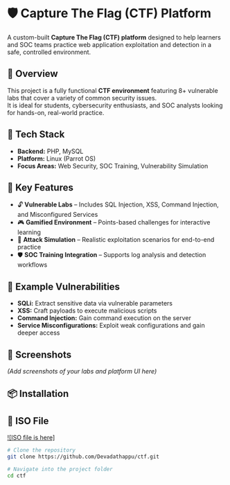 # 🛡️ Capture The Flag (CTF) Platform

A custom-built **Capture The Flag (CTF) platform** designed to help learners and SOC teams practice web application exploitation and detection in a safe, controlled environment.  

## 🚀 Overview
This project is a fully functional **CTF environment** featuring 8+ vulnerable labs that cover a variety of common security issues.  
It is ideal for students, cybersecurity enthusiasts, and SOC analysts looking for hands-on, real-world practice.

## 🧰 Tech Stack
- **Backend:** PHP, MySQL  
- **Platform:** Linux (Parrot OS)  
- **Focus Areas:** Web Security, SOC Training, Vulnerability Simulation  

## 🎯 Key Features
- 🔓 **Vulnerable Labs** – Includes SQL Injection, XSS, Command Injection, and Misconfigured Services  
- 🎮 **Gamified Environment** – Points-based challenges for interactive learning  
- 🏹 **Attack Simulation** – Realistic exploitation scenarios for end-to-end practice  
- 🛡 **SOC Training Integration** – Supports log analysis and detection workflows  

## 🧪 Example Vulnerabilities
- **SQLi:** Extract sensitive data via vulnerable parameters  
- **XSS:** Craft payloads to execute malicious scripts  
- **Command Injection:** Gain command execution on the server  
- **Service Misconfigurations:** Exploit weak configurations and gain deeper access  

## 📸 Screenshots
_(Add screenshots of your labs and platform UI here)_

## 📦 Installation
## 🎥 ISO File

[![ISO file is here]](https://drive.google.com/drive/folders/1ejAFbm6SEbYRb18tjdSRyJMFnuolyk4Z)

```bash
# Clone the repository
git clone https://github.com/Devadathappu/ctf.git

# Navigate into the project folder
cd ctf

